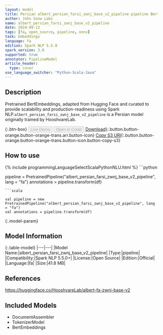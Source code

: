 ```yaml
---
layout: model
title: Persian albert_persian_farsi_zwnj_base_v2_pipeline pipeline BertEmbeddings from HooshvareLab
author: John Snow Labs
name: albert_persian_farsi_zwnj_base_v2_pipeline
date: 2024-09-12
tags: [fa, open_source, pipeline, onnx]
task: Embeddings
language: fa
edition: Spark NLP 5.5.0
spark_version: 3.0
supported: true
annotator: PipelineModel
article_header:
  type: cover
use_language_switcher: "Python-Scala-Java"
---
```


## Description

Pretrained BertEmbeddings, adapted from Hugging Face and curated to provide scalability and production-readiness using Spark NLP.`albert_persian_farsi_zwnj_base_v2_pipeline` is a Persian model originally trained by HooshvareLab.

{:.btn-box}
<button class="button button-orange" disabled>Live Demo</button>
<button class="button button-orange" disabled>Open in Colab</button>
[Download](https://s3.amazonaws.com/auxdata.johnsnowlabs.com/public/models/albert_persian_farsi_zwnj_base_v2_pipeline_fa_5.5.0_3.0_1726102588243.zip){:.button.button-orange.button-orange-trans.arr.button-icon}
[Copy S3 URI](s3://auxdata.johnsnowlabs.com/public/models/albert_persian_farsi_zwnj_base_v2_pipeline_fa_5.5.0_3.0_1726102588243.zip){:.button.button-orange.button-orange-trans.button-icon.button-copy-s3}

## How to use



<div class="tabs-box" markdown="1">
{% include programmingLanguageSelectScalaPythonNLU.html %}
```python

pipeline = PretrainedPipeline("albert_persian_farsi_zwnj_base_v2_pipeline", lang = "fa")
annotations =  pipeline.transform(df)   

```
```scala

val pipeline = new PretrainedPipeline("albert_persian_farsi_zwnj_base_v2_pipeline", lang = "fa")
val annotations = pipeline.transform(df)

```
</div>

{:.model-param}
## Model Information

{:.table-model}
|---|---|
|Model Name:|albert_persian_farsi_zwnj_base_v2_pipeline|
|Type:|pipeline|
|Compatibility:|Spark NLP 5.5.0+|
|License:|Open Source|
|Edition:|Official|
|Language:|fa|
|Size:|41.8 MB|

## References

https://huggingface.co/HooshvareLab/albert-fa-zwnj-base-v2

## Included Models

- DocumentAssembler
- TokenizerModel
- BertEmbeddings